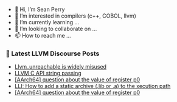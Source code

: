 - 👋 Hi, I’m Sean Perry
- 👀 I’m interested in compilers (c++, COBOL, llvm)
- 🌱 I’m currently learning ...
- 💞️ I’m looking to collaborate on ...
- 📫 How to reach me ...

<!---
s66perry/s66perry is a ✨ special ✨ repository because its `README.md` (this file) appears on your GitHub profile.
You can click the Preview link to take a look at your changes.
--->
### 📕 Latest LLVM Discourse Posts

<!-- DISCOURSE-LLVM:START -->
- [Llvm_unreachable is widely misused](https://discourse.llvm.org/t/llvm-unreachable-is-widely-misused/60587/5)
- [LLVM C API string passing](https://discourse.llvm.org/t/llvm-c-api-string-passing/60399/5)
- [[AArch64] question about the value of register p0](https://discourse.llvm.org/t/aarch64-question-about-the-value-of-register-p0/60596/2)
- [LLI: How to add a static archive &lpar;.lib or .a&rpar; to the xecution path](https://discourse.llvm.org/t/lli-how-to-add-a-static-archive-lib-or-a-to-the-xecution-path/3089/2)
- [[AArch64] question about the value of register p0](https://discourse.llvm.org/t/aarch64-question-about-the-value-of-register-p0/60596/1)
<!-- DISCOURSE-LLVM:END -->
